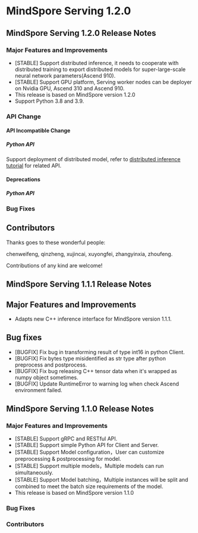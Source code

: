 # MindSpore Serving 1.2.0

## MindSpore Serving 1.2.0 Release Notes

### Major Features and Improvements

- [STABLE] Support distributed inference, it needs to cooperate with distributed training to export distributed models for super-large-scale neural network parameters(Ascend 910).
- [STABLE] Support GPU platform, Serving worker nodes can be deployer on Nvidia GPU, Ascend 310 and Ascend 910.
- This release is based on MindSpore version 1.2.0
- Support Python 3.8 and 3.9.

### API Change

#### API Incompatible Change

##### Python API

Support deployment of distributed model, refer to [distributed inference tutorial](https://www.mindspore.cn/tutorial/inference/en/r1.2/serving_distributed_example.html) for related API.

#### Deprecations

##### Python API

### Bug Fixes

## Contributors

Thanks goes to these wonderful people:

chenweifeng, qinzheng, xujincai, xuyongfei, zhangyinxia, zhoufeng.

Contributions of any kind are welcome!

## MindSpore Serving 1.1.1 Release Notes

## Major Features and Improvements

- Adapts new C++ inference interface for MindSpore version 1.1.1.

## Bug fixes

- [BUGFIX] Fix bug in transforming result of type int16 in python Client.
- [BUGFIX] Fix bytes type misidentified as str type after python preprocess and postprocess.
- [BUGFIX] Fix bug releasing C++ tensor data when it's wrapped as numpy object sometimes.
- [BUGFIX] Update RuntimeError to warning log when check Ascend environment failed.

## MindSpore Serving 1.1.0 Release Notes

### Major Features and Improvements

- [STABLE] Support gRPC and RESTful API.
- [STABLE] Support simple Python API for Client and Server.
- [STABLE] Support Model configuration，User can customize preprocessing & postprocessing for model.
- [STABLE] Support multiple models，Multiple models can run simultaneously.
- [STABLE] Support Model batching，Multiple instances will be split and combined to meet the batch size requirements of the model.
- This release is based on MindSpore version 1.1.0

### Bug Fixes

### Contributors
